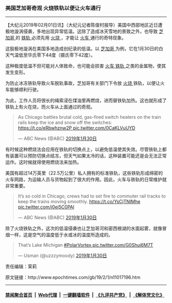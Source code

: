 ### 美国芝加哥奇观 火烧铁轨以便让火车通行
------------------------

<p>
 【大纪元2019年02月01日讯】（大纪元记者陈俊村报导）美国中西部地区近日遭极地漩涡侵袭，多地出现异常低温。这除了造成冰天雪地的景致之外，也导致
 <a href="http://www.epochtimes.com/gb/tag/%E8%8A%9D%E5%8A%A0%E5%93%A5.html">
  芝加哥
 </a>
 的
 <a href="http://www.epochtimes.com/gb/tag/%E9%93%81%E8%BD%A8.html">
  铁轨
 </a>
 必须先用
 <a href="http://www.epochtimes.com/gb/tag/%E7%81%AB%E7%83%A7.html">
  火烧
 </a>
 ，才能让
 <a href="http://www.epochtimes.com/gb/tag/%E7%81%AB%E8%BD%A6.html">
  火车
 </a>
 通行的奇特现象。
</p>
<p>
 这股极地漩涡在美国多地造成创纪录的低温。以
 <a href="http://www.epochtimes.com/gb/tag/%E8%8A%9D%E5%8A%A0%E5%93%A5.html">
  芝加哥
 </a>
 为例，它在1月30日的白天气温低至华氏零下44度（摄氏零下42度）。
</p>
<p>
 这种极度低温不但可能对人体致命，也可能会损害
 <a href="http://www.epochtimes.com/gb/tag/%E7%81%AB%E8%BD%A6.html">
  火车
 </a>
 <a href="http://www.epochtimes.com/gb/tag/%E9%93%81%E8%BD%A8.html">
  铁轨
 </a>
 之类的金属物，使其发生变形。
</p>
<p>
 为防止冰冻铁轨导致火车脱轨事故，芝加哥有关部门下令放
 <a href="http://www.epochtimes.com/gb/tag/%E7%81%AB%E7%83%A7.html">
  火烧
 </a>
 铁轨，以便让火车能够顺利行驶。
</p>
<p>
 为此，工作人员将很长的绳索浸在煤油里再燃烧，进而替铁轨加热。这也就形成了铁轨上有火在烧，而火车从上面通过的奇观。
</p>
<blockquote class="twitter-tweet" data-lang="zh-tw">
 <p dir="ltr" lang="en">
  As Chicago battles brutal cold, gas-fired switch heaters on the train rails keep the ice and snow off the switches:
  <a href="https://t.co/eRbwhznw2P">
   https://t.co/eRbwhznw2P
  </a>
  <a href="https://t.co/0CaKLVuUYD">
   pic.twitter.com/0CaKLVuUYD
  </a>
 </p>
 <p>
  — ABC News (@ABC)
  <a href="https://twitter.com/ABC/status/1090678052496044032?ref_src=twsrc%5Etfw">
   2019年1月30日
  </a>
 </p>
</blockquote>
<p>
 <p>
  有时候这种燃烧法会应用在铁轨的切换点上，以避免低温使其失效。尽管铁轨上都有装置可以预防切换点结冻，但天气如果太冷的话，这种装置可能还是会无法正常运作。这时候就得使用燃烧法来加热。
 </p>
 <p>
 </p>
 <p>
  美国有超过14万英里（22.5万公里）私人拥有的标准铁轨，这些铁轨形成绵密的火车网路，为运输人员与货物起到了很大的作用。因此，火车与铁轨的日常维护就非常重要。
 </p>
</p>
<blockquote class="twitter-tweet" data-lang="zh-tw">
 <p dir="ltr" lang="en">
  It’s so cold in Chicago, crews had to set fire to commuter rail tracks to keep the trains moving smoothly.
  <a href="https://t.co/YsCjTNIMhe">
   https://t.co/YsCjTNIMhe
  </a>
  <a href="https://t.co/j0ej5C0PAl">
   pic.twitter.com/j0ej5C0PAl
  </a>
 </p>
 <p>
  — ABC News (@ABC)
  <a href="https://twitter.com/ABC/status/1090605111775244288?ref_src=twsrc%5Etfw">
   2019年1月30日
  </a>
 </p>
</blockquote>
<p>
 <p>
  除了火烧铁轨之外，这次的低温侵袭也让芝加哥河和密西根湖的水面起雾，就像冒烟一样，这是空气的温度低于水或冰的温度所造成的。
 </p>
</p>
<blockquote class="twitter-tweet" data-lang="zh-tw">
 <p dir="ltr" lang="en">
  That’s Lake Michigan
  <a href="https://twitter.com/hashtag/PolarVortex?src=hash&amp;ref_src=twsrc%5Etfw">
   #PolarVortex
  </a>
  <a href="https://t.co/G0Shui6M7T">
   pic.twitter.com/G0Shui6M7T
  </a>
 </p>
 <p>
  — Usman (@uzzzymoody)
  <a href="https://twitter.com/uzzzymoody/status/1090611029170622464?ref_src=twsrc%5Etfw">
   2019年1月30日
  </a>
 </p>
</blockquote>
<p>
 <p>
  责任编辑：茉莉
 </p>
</p>
原文链接：http://www.epochtimes.com/gb/19/2/1/n11017196.htm


------------------------
#### [禁闻聚合首页](https://github.com/gfw-breaker/banned-news/blob/master/README.md) &nbsp;|&nbsp; [Web代理](https://github.com/gfw-breaker/open-proxy/blob/master/README.md) &nbsp;|&nbsp; [一键翻墙软件](https://github.com/gfw-breaker/nogfw/blob/master/README.md) &nbsp;|&nbsp; [《九评共产党》](https://github.com/gfw-breaker/9ping.md/blob/master/README.md#九评之一评共产党是什么) &nbsp;|&nbsp; [《解体党文化》](https://github.com/gfw-breaker/jtdwh.md/blob/master/README.md#绪论)